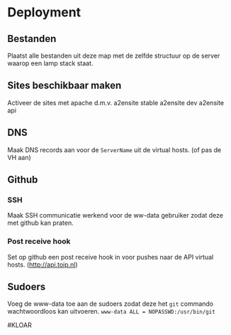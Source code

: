 # Deployment
## Bestanden
Plaatst alle bestanden uit deze map met de zelfde structuur op de server waarop een lamp stack staat.

## Sites beschikbaar maken
Activeer de sites met apache d.m.v.
   a2ensite stable
   a2ensite dev
   a2ensite api

## DNS
Maak DNS records aan voor de `ServerName` uit de virtual hosts. (of pas de VH aan)

## Github
### SSH
Maak SSH communicatie werkend voor de ww-data gebruiker zodat deze met github kan praten.

### Post receive hook
Set op github een post receive hook in voor pushes naar de API virtual hosts.
(http://api.toip.nl)

## Sudoers
Voeg de www-data toe aan de sudoers zodat deze het `git` commando wachtwoordloos kan uitvoeren.
`www-data ALL = NOPASSWD:/usr/bin/git`

#KLOAR